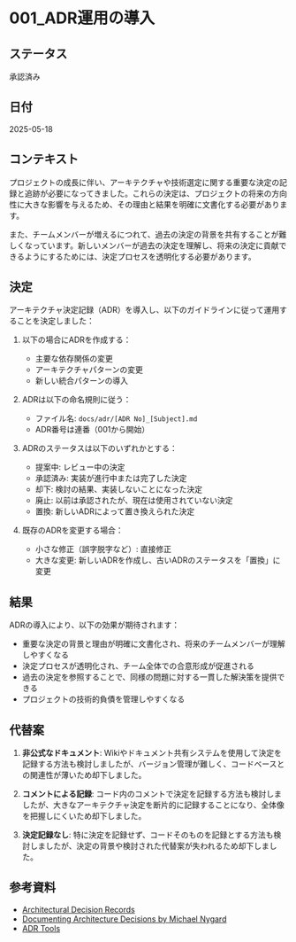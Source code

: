 # 001_ADR運用の導入

## ステータス

承認済み

## 日付

2025-05-18

## コンテキスト

プロジェクトの成長に伴い、アーキテクチャや技術選定に関する重要な決定の記録と追跡が必要になってきました。これらの決定は、プロジェクトの将来の方向性に大きな影響を与えるため、その理由と結果を明確に文書化する必要があります。

また、チームメンバーが増えるにつれて、過去の決定の背景を共有することが難しくなっています。新しいメンバーが過去の決定を理解し、将来の決定に貢献できるようにするためには、決定プロセスを透明化する必要があります。

## 決定

アーキテクチャ決定記録（ADR）を導入し、以下のガイドラインに従って運用することを決定しました：

1. 以下の場合にADRを作成する：
   - 主要な依存関係の変更
   - アーキテクチャパターンの変更
   - 新しい統合パターンの導入

2. ADRは以下の命名規則に従う：
   - ファイル名: `docs/adr/[ADR No]_[Subject].md`
   - ADR番号は連番（001から開始）

3. ADRのステータスは以下のいずれかとする：
   - 提案中: レビュー中の決定
   - 承認済み: 実装が進行中または完了した決定
   - 却下: 検討の結果、実装しないことになった決定
   - 廃止: 以前は承認されたが、現在は使用されていない決定
   - 置換: 新しいADRによって置き換えられた決定

4. 既存のADRを変更する場合：
   - 小さな修正（誤字脱字など）: 直接修正
   - 大きな変更: 新しいADRを作成し、古いADRのステータスを「置換」に変更

## 結果

ADRの導入により、以下の効果が期待されます：

- 重要な決定の背景と理由が明確に文書化され、将来のチームメンバーが理解しやすくなる
- 決定プロセスが透明化され、チーム全体での合意形成が促進される
- 過去の決定を参照することで、同様の問題に対する一貫した解決策を提供できる
- プロジェクトの技術的負債を管理しやすくなる

## 代替案

1. **非公式なドキュメント**: Wikiやドキュメント共有システムを使用して決定を記録する方法も検討しましたが、バージョン管理が難しく、コードベースとの関連性が薄いため却下しました。

2. **コメントによる記録**: コード内のコメントで決定を記録する方法も検討しましたが、大きなアーキテクチャ決定を断片的に記録することになり、全体像を把握しにくいため却下しました。

3. **決定記録なし**: 特に決定を記録せず、コードそのものを記録とする方法も検討しましたが、決定の背景や検討された代替案が失われるため却下しました。

## 参考資料

- [Architectural Decision Records](https://adr.github.io/)
- [Documenting Architecture Decisions by Michael Nygard](https://cognitect.com/blog/2011/11/15/documenting-architecture-decisions)
- [ADR Tools](https://github.com/npryce/adr-tools)
